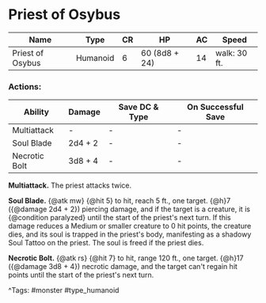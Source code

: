 # Priest of Osybus

| Name | Type | CR | HP | AC | Speed |
|------|------|----|----|----|-------|
| Priest of Osybus | Humanoid | 6 | 60 (8d8 + 24) | 14 | walk: 30 ft. |

### Actions:

| Ability | Damage | Save DC & Type | On Successful Save |
|---------|--------|----------------|--------------------|
| Multiattack | - | - | - |
| Soul Blade | 2d4 + 2 | - | - |
| Necrotic Bolt | 3d8 + 4 | - | - |


**Multiattack.** The priest attacks twice.

**Soul Blade.** {@atk mw} {@hit 5} to hit, reach 5 ft., one target. {@h}7 ({@damage 2d4 + 2}) piercing damage, and if the target is a creature, it is {@condition paralyzed} until the start of the priest's next turn. If this damage reduces a Medium or smaller creature to 0 hit points, the creature dies, and its soul is trapped in the priest's body, manifesting as a shadowy Soul Tattoo on the priest. The soul is freed if the priest dies.

**Necrotic Bolt.** {@atk rs} {@hit 7} to hit, range 120 ft., one target. {@h}17 ({@damage 3d8 + 4}) necrotic damage, and the target can't regain hit points until the start of the priest's next turn.

^Tags: #monster #type_humanoid